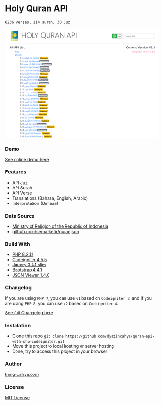 # Holy Quran API

`6236 verses, 114 surah, 30 Juz`

![screenshot](https://github.com/dyazincahya/quran-api-with-php-codeigniter/blob/master/screenshot/homepage2.1.png)

### Demo
[See online demo here](https://demo.kang-cahya.web.id/quran-api/)

### Features
- API Juz
- API Surah
- API Verse
- Translations (Bahasa, English, Arabic)
- Interpretation (Bahasa)

### Data Source
- [Ministry of Religion of the Republic of Indonesia](https://quran.kemenag.go.id/)
- [github.com/semarketir/quranjson](https://github.com/semarketir/quranjson)

### Build With
- [PHP 8.2.12](https://www.php.net/)
- [Codeigniter 4.5.5](https://codeigniter.com/)
- [Jquery 3.4.1 slim](https://jquery.com/)
- [Bootstrap 4.4.1](https://getbootstrap.com/)
- [JSON Viewer 1.4.0](https://github.com/abodelot/jquery.json-viewer)

### Changelog
If you are using ```PHP 7```, you can use ```v1``` based on ```Codeigniter 3```, and if you are using ```PHP 8```, you can use ```v2``` based on ```Codeigniter 4```.

[See full Changelog here](https://github.com/dyazincahya/quran-api-with-php-codeigniter/releases)

### Instalation
- Clone this repo `git clone https://github.com/dyazincahya/quran-api-with-php-codeigniter.git`
- Move this project to local hosting or server hosting
- Done, try to access this project in your browser

### Author
[kang-cahya.com](https://www.kang-cahya.com/)

### License
[MIT License](https://github.com/dyazincahya/quran-api-with-php-codeigniter/blob/master/LICENSE)
